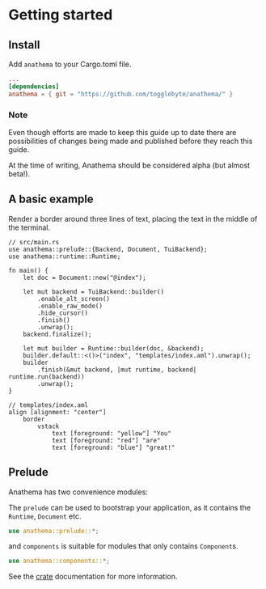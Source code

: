 # Getting started

## Install
Add `anathema` to your Cargo.toml file.

```toml
...
[dependencies]
anathema = { git = "https://github.com/togglebyte/anathema/" }
```

### Note

Even though efforts are made to keep this guide up to date there are
possibilities of changes being made and published before they reach
this guide.

At the time of writing, Anathema should be considered alpha (but almost beta!).

## A basic example

Render a border around three lines of text, placing the text in the middle of the
terminal.

```rust,ignore
// src/main.rs
use anathema::prelude::{Backend, Document, TuiBackend};
use anathema::runtime::Runtime;

fn main() {
    let doc = Document::new("@index");

    let mut backend = TuiBackend::builder()
        .enable_alt_screen()
        .enable_raw_mode()
        .hide_cursor()
        .finish()
        .unwrap();
    backend.finalize();

    let mut builder = Runtime::builder(doc, &backend);
    builder.default::<()>("index", "templates/index.aml").unwrap();
    builder
        .finish(&mut backend, |mut runtime, backend| runtime.run(backend))
        .unwrap();
}

```

```
// templates/index.aml
align [alignment: "center"]
    border
        vstack
            text [foreground: "yellow"] "You"
            text [foreground: "red"] "are"
            text [foreground: "blue"] "great!"
```

## Prelude

Anathema has two convenience modules:

The `prelude` can be used to bootstrap your application, as it contains the
`Runtime`, `Document` etc.

```rust
use anathema::prelude::*;
```

and `components` is suitable for modules that only contains `Component`s.

```rust
use anathema::components::*;
```

See the [crate](https://docs.rs/anathema/latest/anathema/) documentation for more information.
